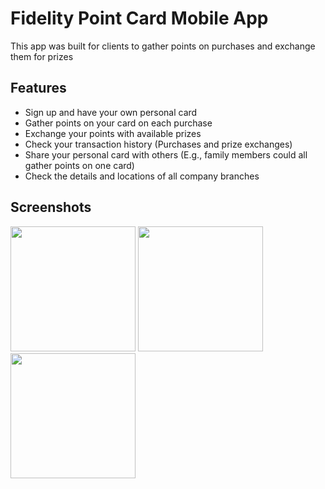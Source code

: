 #  Fidelity Point Card Mobile App
This app was built for clients to gather points on purchases and exchange them for prizes

## Features
- Sign up and have your own personal card
- Gather points on your card on each purchase
- Exchange your points with available prizes
- Check your transaction history (Purchases and prize exchanges)
- Share your personal card with others (E.g., family members could all gather points on one card)
- Check the details and locations of all company branches

## Screenshots
<p float="left">
  <img src="https://user-images.githubusercontent.com/98767301/174782030-7c3cd8f7-a188-4f91-8682-61efd46c0675.png" width="200" />
  <width="50" />
  <img src="https://user-images.githubusercontent.com/98767301/174782127-6531cda5-8497-4ae2-82cc-cb4218c65013.png" width="200" /> 
  <width="50" />
  <img src="https://user-images.githubusercontent.com/98767301/174782203-6b7220b2-0d39-4802-9cca-e659e430ef29.png" width="200" />
</p>
